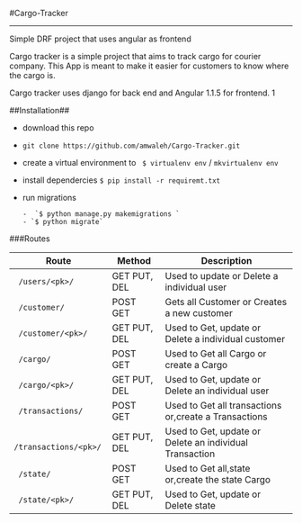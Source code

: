 
#Cargo-Tracker
_______________________________________________________________________

Simple DRF project that uses angular as frontend

Cargo tracker is a simple project that aims to track cargo for courier company. This App is meant to make it easier for customers to know where the cargo is.

Cargo tracker uses django for back end and Angular 1.1.5 for frontend.
1


##Installation##

 - download this repo
 - `git clone https://github.com/amwaleh/Cargo-Tracker.git`
 - create a virtual environment to ` $ virtualenv env` / `mkvirtualenv env`
 - install dependercies `$ pip install -r requiremt.txt`
 - run migrations 
 
       -  `$ python manage.py makemigrations `
       - `$ python migrate`
 
     



###Routes

| Route                  | Method       | Description                                             |
|------------------------|--------------|---------------------------------------------------------|
| ` /users/<pk>/`        | GET PUT, DEL | Used to update or Delete a individual user              |
| ` /customer/`          | POST GET     | Gets all Customer or Creates a new customer             |
| ` /customer/<pk>/`     | GET PUT, DEL | Used to Get, update or Delete a individual customer     |
| ` /cargo/`             | POST GET     | Used to Get all  Cargo or  create a Cargo               |
| ` /cargo/<pk>/`        | GET PUT, DEL | Used to Get, update or Delete an individual user        |
| ` /transactions/`      | POST GET     | Used to Get all transactions or,create a Transactions   |
| ` /transactions/<pk>/` | GET PUT, DEL | Used to Get, update or Delete an individual Transaction |
| ` /state/`             | POST GET     | Used to Get all,state or,create the state Cargo         |
| ` /state/<pk>/`        | GET PUT, DEL | Used to Get, update or Delete state                     |

